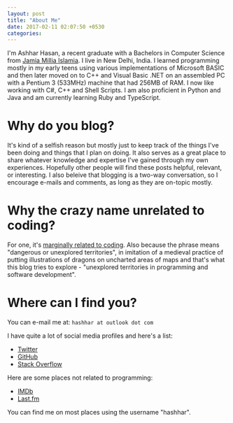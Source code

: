 ```yaml
---
layout: post
title: "About Me"
date: 2017-02-11 02:07:50 +0530
categories:
---
```


I'm Ashhar Hasan, a recent graduate with a Bachelors in Computer Science from
[Jamia Millia Islamia](http://jmi.ac.in). I live in New Delhi, India. I learned
programming mostly in my early teens using various implementations of Microsoft
BASIC and then later moved on to C++ and Visual Basic .NET on an assembled PC
with a Pentium 3 (533MHz) machine that had 256MB of RAM. I now like working with
C#, C++ and Shell Scripts. I am also proficient in Python and Java and am
currently learning Ruby and TypeScript.

# Why do you blog?

It's kind of a selfish reason but mostly just to keep track of the things I've
been doing and things that I plan on doing. It also serves as a great place to
share whatever knowledge and expertise I've gained through my own experiences.
Hopefully other people will find these posts helpful, relevant, or interesting.
I also beleive that blogging is a two-way conversation, so I encourage e-mails
and comments, as long as they are on-topic mostly.

# Why the crazy name unrelated to coding?

For one, it's [marginally related to coding](http://stackoverflow.com/questions/184618/what-is-the-best-comment-in-source-code-you-have-ever-encountered/185156#185156).
Also because the phrase means "dangerous or unexplored territories", in
imitation of a medieval practice of putting illustrations of dragons on
uncharted areas of maps and that's what this blog tries to explore - "unexplored
territories in programming and software development".

# Where can I find you?

You can e-mail me at: `hashhar at outlook dot com`

I have quite a lot of social media profiles and here's a list:

- [Twitter](https://twitter.com/hashhar)
- [GitHub](https://github.com/hashhar)
- [Stack Overflow](https://stackoverflow.com/users/4594699/ashhar-hasan?tab=profile)

Here are some places not related to programming:

- [IMDb](https://www.imdb.com/user/ur26004883)
- [Last.fm](https://www.last.fm/user/hashhar)

You can find me on most places using the username "hashhar".
